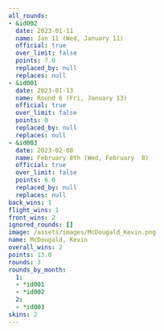 ```yaml
---
all_rounds:
- &id002
  date: 2023-01-11
  name: Jan 11 (Wed, January 11)
  official: true
  over_limit: false
  points: 7.0
  replaced_by: null
  replaces: null
- &id001
  date: 2023-01-13
  name: Round 6 (Fri, January 13)
  official: true
  over_limit: false
  points: 0
  replaced_by: null
  replaces: null
- &id003
  date: 2023-02-08
  name: February 8th (Wed, February  8)
  official: true
  over_limit: false
  points: 6.0
  replaced_by: null
  replaces: null
back_wins: 1
flight_wins: 1
front_wins: 2
ignored_rounds: []
image: /assets/images/McDougald_Kevin.png
name: McDougald, Kevin
overall_wins: 2
points: 13.0
rounds: 3
rounds_by_month:
  1:
  - *id001
  - *id002
  2:
  - *id003
skins: 2
---
```

